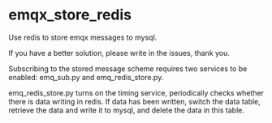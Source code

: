 # emqx_store_redis
Use redis to store emqx messages to mysql.

If you have a better solution, please write in the issues, thank you.

Subscribing to the stored message scheme requires two services to be enabled: emq_sub.py and emq_redis_store.py.

emq_redis_store.py turns on the timing service, periodically checks whether there is data writing in redis. If data has been written, switch the data table, retrieve the data and write it to mysql, and delete the data in this table.
